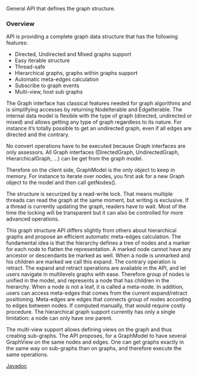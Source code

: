 General API that defines the graph structure.

### Overview

API is providing a complete graph data structure that has the following features:

- Directed, Undirected and Mixed graphs support
- Easy iterable structure
- Thread-safe
- Hierarchical graphs, graphs within graphs support
- Automatic meta-edges calculation
- Subscribe to graph events
- Multi-view, host sub graphs

The Graph interface has classical features needed for graph algorithms and is simplifying accesses by returning NodeIterable and EdgeIterable. The internal data model is flexible with the type of graph (directed, undirected or mixed) and allows getting any type of graph regardless to its nature. For instance it’s totally possible to get an undirected graph, even if all edges are directed and the contrary.

No convert operations have to be executed because Graph interfaces are only assessors. All Graph interfaces (DirectedGraph, UndirectedGraph, HierarchicalGraph, ...) can be get from the graph model.

Therefore on the client side, GraphModel is the only object to keep in memory. For instance to iterate over nodes, you first ask for a new Graph object to the model and then call getNodes().

The structure is securized by a read-write lock. That means multiple threads can read the graph at the same moment, but writing is exclusive. If a thread is currently updating the graph, readers have to wait. Most of the time the locking will be transparent but it can also be controlled for more advanced operations.

This graph structure API differs slightly from others about hierarchical graphs and propose an efficient automatic meta-edges calculation. The fundamental idea is that the hierarchy defines a tree of nodes and a marker for each node to flatten the representation. A marked node cannot have any ancestor or descendants be marked as well. When a node is unmarked and his children are marked we call this expand. The contrary operation is retract. The expand and retract operations are available in the API, and let users navigate in multilevels graphs with ease. Therefore group of nodes is unified in the model, and represents a node that has children in the hierarchy. When a node is not a leaf, it is called a meta-node. In addition, users can access meta-edges that comes from the current expand/retract positioning. Meta-edges are edges that connects group of nodes according to edges between nodes. If computed manually, that would require costly procedure. The hierarchical graph support currently has only a single limitation: a node can only have one parent.

The multi-view support allows defining views on the graph and thus creating sub-graphs. The API proposes, for a GraphModel to have several GraphView on the same nodes and edges. One can get graphs exactly in the same way on sub-graphs than on graphs, and therefore execute the same operations.

[Javadoc](http://gephi.org/docs/api/org/gephi/graph/api/package-summary.html)